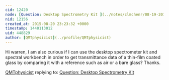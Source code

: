 ```yaml
---
cid: 12420
node: [Question: Desktop Spectrometry Kit ](../notes/clmchenr/08-19-2015/question-desktop-spectrometry-kit)
nid: 12156
created_at: 2015-08-20 23:23:32 +0000
timestamp: 1440113012
uid: 448829
author: [QMTphysicist](../profile/QMTphysicist)
---
```


Hi warren, I am also curious if I can use the desktop spectrometer kit and spectral workbench in order to get transmittance data of a thin-film coated glass by comparing it with a reference such as air or a bare glass? Thanks.

[QMTphysicist](../profile/QMTphysicist) replying to: [Question: Desktop Spectrometry Kit ](../notes/clmchenr/08-19-2015/question-desktop-spectrometry-kit)

